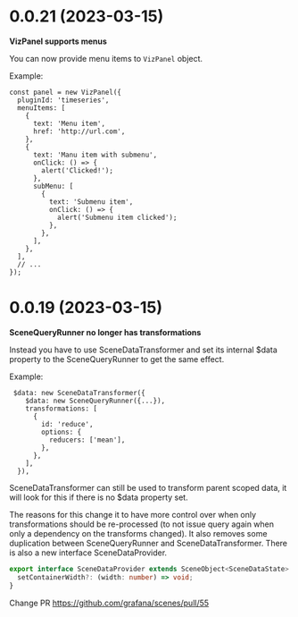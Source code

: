 # 0.0.21 (2023-03-15)

**VizPanel supports menus**

You can now provide menu items to `VizPanel` object.

Example:

```tsx
const panel = new VizPanel({
  pluginId: 'timeseries',
  menuItems: [
    {
      text: 'Menu item',
      href: 'http://url.com',
    },
    {
      text: 'Manu item with submenu',
      onClick: () => {
        alert('Clicked!');
      },
      subMenu: [
        {
          text: 'Submenu item',
          onClick: () => {
            alert('Submenu item clicked');
          },
        },
      ],
    },
  ],
  // ...
});
```

# 0.0.19 (2023-03-15)

**SceneQueryRunner no longer has transformations**

Instead you have to use SceneDataTransformer and set its internal $data property to the SceneQueryRunner to get the same effect.

Example:

```tsx
 $data: new SceneDataTransformer({
    $data: new SceneQueryRunner({...}),
    transformations: [
      {
        id: 'reduce',
        options: {
          reducers: ['mean'],
        },
      },
    ],
  }),
```

SceneDataTransformer can still be used to transform parent scoped data, it will look for this if there is no $data property set.

The reasons for this change it to have more control over when only transformations should be re-processed (to not issue query again when only a dependency on the transforms changed).
It also removes some duplication between SceneQueryRunner and SceneDataTransformer. There is also a new interface SceneDataProvider.

```ts
export interface SceneDataProvider extends SceneObject<SceneDataState> {
  setContainerWidth?: (width: number) => void;
}
```

Change PR
https://github.com/grafana/scenes/pull/55
